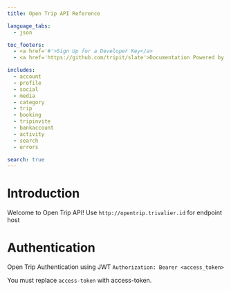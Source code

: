```yaml
---
title: Open Trip API Reference

language_tabs:
  - json

toc_footers:
  - <a href='#'>Sign Up for a Developer Key</a>
  - <a href='https://github.com/tripit/slate'>Documentation Powered by Slate</a>

includes:
  - account
  - profile
  - social
  - media
  - category
  - trip
  - booking
  - tripinvite
  - bankaccount
  - activity
  - search
  - errors

search: true
---
```


# Introduction

Welcome to Open Trip API! Use `http://opentrip.trivalier.id` for endpoint host


# Authentication

Open Trip Authentication using JWT
`Authorization: Bearer <access_token>`

<aside class="notice">
You must replace <code>access-token</code> with access-token.
</aside>


